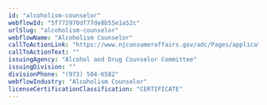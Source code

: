 ```yaml
---
id: "alcoholism-counselor"
webflowId: "5f772970df77de8b55e1a52c"
urlSlug: "alcoholism-counselor"
webflowName: "Alcoholism Counselor"
callToActionLink: "https://www.njconsumeraffairs.gov/adc/Pages/applications.aspx"
callToActionText: ""
issuingAgency: "Alcohol and Drug Counselor Committee"
issuingDivision: ""
divisionPhone: "(973) 504-6582"
webflowIndustry: "Alcoholism Counselor"
licenseCertificationClassification: "CERTIFICATE"
---
```

